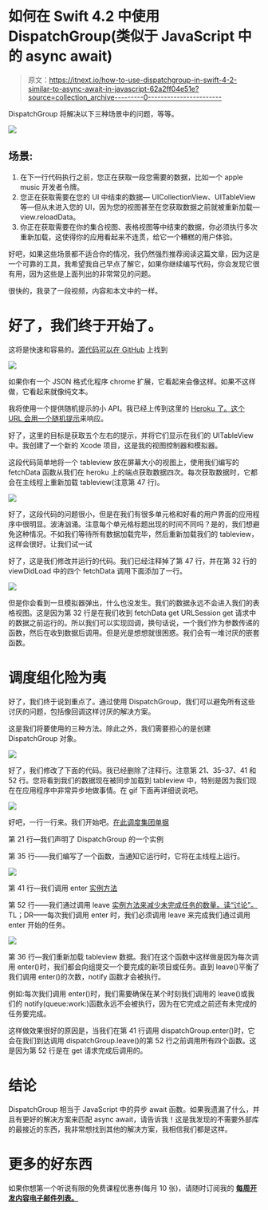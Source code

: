 # 如何在 Swift 4.2 中使用 DispatchGroup(类似于 JavaScript 中的 async await)

> 原文：<https://itnext.io/how-to-use-dispatchgroup-in-swift-4-2-similar-to-async-await-in-javascript-62a2ff04e51e?source=collection_archive---------0----------------------->

DispatchGroup 将解决以下三种场景中的问题，等等。

![](img/6a7e3b7e462b7795e712d013fd2d97d2.png)

## 场景:

1.  在下一行代码执行之前，您正在获取一段您需要的数据，比如一个 apple music 开发者令牌。
2.  您正在获取需要在您的 UI 中结束的数据— UICollectionView、UITableView 等—但从未进入您的 UI，因为您的视图甚至在您获取数据之前就被重新加载— view.reloadData。
3.  你正在获取需要在你的集合视图、表格视图等中结束的数据，你必须执行多次重新加载，这使得你的应用看起来不连贯，给它一个糟糕的用户体验。

好吧，如果这些场景都不适合你的情况，我仍然强烈推荐阅读这篇文章，因为这是一个可靠的工具，我希望我自己早点了解它，如果你继续编写代码，你会发现它很有用，因为这些是上面列出的非常常见的问题。

很快的，我录了一段视频，内容和本文中的一样。

# **好了，我们终于开始了。**

这将是快速和容易的。[源代码可以在 GitHub](https://github.com/Maxnelson997/DispatchGroup) 上找到

![](img/25959182f7ac371afd9f5a2d01368932.png)

如果你有一个 JSON 格式化程序 chrome 扩展，它看起来会像这样。如果不这样做，它看起来就像纯文本。

我将使用一个提供随机提示的小 API。我已经上传到这里的 [Heroku 了。这个 URL 会用一个随机提示](https://enigmatic-castle-76769.herokuapp.com/api/hint/random)来响应。

好了，这里的目标是获取五个左右的提示，并将它们显示在我们的 UITableView 中。我创建了一个新的 Xcode 项目，这是我的视图控制器和模拟器。

这段代码简单地将一个 tableview 放在屏幕大小的视图上，使用我们编写的 fetchData 函数从我们在 heroku 上的端点获取数据四次。每次获取数据时，它都会在主线程上重新加载 tableview(注意第 47 行)。

![](img/6152ffed38a97ade1d31b68322b90d00.png)

好了，这段代码的问题很小，但是在我们有很多单元格和好看的用户界面的应用程序中很明显。波涛汹涌。注意每个单元格标题出现的时间不同吗？是的，我们想避免这种情况。不如我们等待所有数据加载完毕，然后重新加载我们的 tableview，这样会很好。让我们试一试

好了，这是我们修改并运行的代码。我们已经注释掉了第 47 行，并在第 32 行的 viewDidLoad 中的四个 fetchData 调用下面添加了一行。

![](img/44066e67bc26fc3338070aac3dd917d4.png)

但是你会看到一旦模拟器弹出，什么也没发生。我们的数据永远不会进入我们的表格视图。这是因为第 32 行是在我们收到 fetchData get URLSession get 请求中的数据之前运行的。所以我们可以实现回调，换句话说，一个我们作为参数传递的函数，然后在收到数据后调用。但是光是想想就很困惑。我们会有一堆讨厌的嵌套函数。

# 调度组化险为夷

好了，我们终于说到重点了。通过使用 DispatchGroup，我们可以避免所有这些讨厌的问题，包括像回调这样讨厌的解决方案。

这是我们将要使用的三种方法。除此之外，我们需要担心的是创建 DispatchGroup 对象。

![](img/15caecaaca3064e888411028430432fb.png)

好了，我们修改了下面的代码。我已经删除了注释行。注意第 21、35–37、41 和 52 行。您将看到我们的数据现在被同步加载到 tableview 中，特别是因为我们现在在应用程序中非常异步地做事情。在 gif 下面再详细说说吧。

![](img/b315637b0698c94b0014d903a38480af.png)

好吧，一行一行来。我们开始吧。[在此调度集团单据](https://developer.apple.com/documentation/dispatch/dispatchgroup)

第 21 行—我们声明了 DispatchGroup 的一个实例

第 35 行——我们编写了一个函数，当通知它运行时，它将在主线程上运行。

![](img/7ffc31486cdfad7d82e65a0a0c729c73.png)

第 41 行—我们调用 enter [实例方法](https://developer.apple.com/documentation/dispatch/dispatchgroup/1452803-enter)

第 52 行——我们通过调用 leave [实例方法来减少未完成任务的数量。读“讨论”。](https://developer.apple.com/documentation/dispatch/dispatchgroup/1452803-enter)TL；DR——每次我们调用 enter 时，我们必须调用 leave 来完成我们通过调用 enter 开始的任务。

![](img/d07d39dbc835560561276b6cc223284a.png)

第 36 行—我们重新加载 tableview 数据。我们在这个函数中这样做是因为每次调用 enter()时，我们都会向组提交一个要完成的新项目或任务。直到 leave()平衡了我们调用 enter()的次数，notify 函数才会被执行。

例如:每次我们调用 enter()时，我们需要确保在某个时刻我们调用的 leave()或我们的 notify(queue:work:)函数永远不会被执行，因为在它完成之前还有未完成的任务要完成。

这样做效果很好的原因是，当我们在第 41 行调用 dispatchGroup.enter()时，它会在我们到达调用 dispatchGroup.leave()的第 52 行之前调用所有四个函数。这是因为第 52 行是在 get 请求完成后调用的。

# 结论

DispatchGroup 相当于 JavaScript 中的异步 await 函数。如果我遗漏了什么，并且有更好的解决方案来匹配 async await，请告诉我！这是我发现的不需要外部库的最接近的东西，我非常想找到其他的解决方案，我相信我们都是这样。

# 更多的好东西

如果你想第一个听说有限的免费课程优惠券(每月 10 张)，请随时订阅我的 [**每周开发内容电子邮件列表。**](https://www.maxcodes.io)